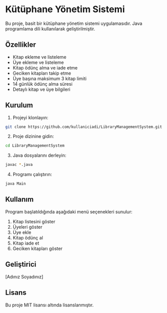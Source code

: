 # Kütüphane Yönetim Sistemi

Bu proje, basit bir kütüphane yönetim sistemi uygulamasıdır. Java programlama dili kullanılarak geliştirilmiştir.

## Özellikler

- Kitap ekleme ve listeleme
- Üye ekleme ve listeleme
- Kitap ödünç alma ve iade etme
- Geciken kitapları takip etme
- Üye başına maksimum 3 kitap limiti
- 14 günlük ödünç alma süresi
- Detaylı kitap ve üye bilgileri

## Kurulum

1. Projeyi klonlayın:
```bash
git clone https://github.com/kullaniciadi/LibraryManagementSystem.git
```

2. Proje dizinine gidin:
```bash
cd LibraryManagementSystem
```

3. Java dosyalarını derleyin:
```bash
javac *.java
```

4. Programı çalıştırın:
```bash
java Main
```

## Kullanım

Program başlatıldığında aşağıdaki menü seçenekleri sunulur:

1. Kitap listesini göster
2. Üyeleri göster
3. Üye ekle
4. Kitap ödünç al
5. Kitap iade et
6. Geciken kitapları göster

## Geliştirici

[Adınız Soyadınız]

## Lisans

Bu proje MIT lisansı altında lisanslanmıştır.